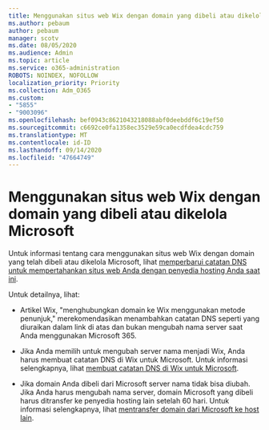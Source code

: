 ```yaml
---
title: Menggunakan situs web Wix dengan domain yang dibeli atau dikelola Microsoft
ms.author: pebaum
author: pebaum
manager: scotv
ms.date: 08/05/2020
ms.audience: Admin
ms.topic: article
ms.service: o365-administration
ROBOTS: NOINDEX, NOFOLLOW
localization_priority: Priority
ms.collection: Adm_O365
ms.custom:
- "5855"
- "9003096"
ms.openlocfilehash: bef0943c8621043218088abf0deebddf6c19ef50
ms.sourcegitcommit: c6692ce0fa1358ec3529e59ca0ecdfdea4cdc759
ms.translationtype: MT
ms.contentlocale: id-ID
ms.lasthandoff: 09/14/2020
ms.locfileid: "47664749"
---
```

# <a name="using-a-wix-website-with-microsoft-purchased-or-managed-domains"></a>Menggunakan situs web Wix dengan domain yang dibeli atau dikelola Microsoft

Untuk informasi tentang cara menggunakan situs web Wix dengan domain yang telah dibeli atau dikelola Microsoft, lihat [memperbarui catatan DNS untuk mempertahankan situs web Anda dengan penyedia hosting Anda saat ini](https://docs.microsoft.com/microsoft-365/admin/dns/update-dns-records-to-retain-current-hosting-provider).

Untuk detailnya, lihat: 

- Artikel Wix, "menghubungkan domain ke Wix menggunakan metode penunjuk," merekomendasikan menambahkan catatan DNS seperti yang diuraikan dalam link di atas dan bukan mengubah nama server saat Anda menggunakan Microsoft 365.

- Jika Anda memilih untuk mengubah server nama menjadi Wix, Anda harus membuat catatan DNS di Wix untuk Microsoft. Untuk informasi selengkapnya, lihat [membuat catatan DNS di Wix untuk Microsoft](https://docs.microsoft.com/microsoft-365/admin/dns/create-dns-records-at-wix).

- Jika domain Anda dibeli dari Microsoft server nama tidak bisa diubah. Jika Anda harus mengubah nama server, domain Microsoft yang dibeli harus ditransfer ke penyedia hosting lain setelah 60 hari. Untuk informasi selengkapnya, lihat [mentransfer domain dari Microsoft ke host lain](https://docs.microsoft.com/microsoft-365/admin/get-help-with-domains/transfer-a-domain-from-microsoft-to-another-host).
